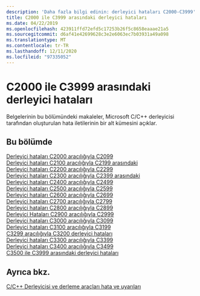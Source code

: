```yaml
---
description: 'Daha fazla bilgi edinin: derleyici hataları C2000-C3999'
title: C2000 ile C3999 arasındaki derleyici hataları
ms.date: 04/22/2019
ms.openlocfilehash: 423911ffd72efd5c17253b26f5c8658eaaae21a5
ms.sourcegitcommit: d6af41e42699628c3e2e6063ec7b03931a49a098
ms.translationtype: MT
ms.contentlocale: tr-TR
ms.lasthandoff: 12/11/2020
ms.locfileid: "97335052"
---
```

# <a name="compiler-errors-c2000---c3999"></a>C2000 ile C3999 arasındaki derleyici hataları

Belgelerinin bu bölümündeki makaleler, Microsoft C/C++ derleyicisi tarafından oluşturulan hata iletilerinin bir alt kümesini açıklar.

## <a name="in-this-section"></a>Bu bölümde

[Derleyici hataları C2000 aracılığıyla C2099](../compiler-errors-1/compiler-errors-c2001-through-c2099.md) \
[Derleyici hataları C2100 aracılığıyla C2199 arasındaki](../compiler-errors-1/compiler-errors-c2100-through-c2199.md) \
[Derleyici hataları C2200 aracılığıyla C2299](../compiler-errors-1/compiler-errors-c2200-through-c2299.md) \
[Derleyici hataları C2300 aracılığıyla C2399 arasındaki](../compiler-errors-1/compiler-errors-c2300-through-c2399.md) \
[Derleyici hataları C2400 aracılığıyla C2499](../compiler-errors-1/compiler-errors-c2400-through-c2499.md) \
[Derleyici hataları C2500 aracılığıyla C2599](../compiler-errors-2/compiler-errors-c2500-through-c2599.md) \
[Derleyici hataları C2600 aracılığıyla C2699](../compiler-errors-2/compiler-errors-c2600-through-c2699.md) \
[Derleyici hataları C2700 aracılığıyla C2799](../compiler-errors-2/compiler-errors-c2700-through-c2799.md) \
[Derleyici hataları C2800 aracılığıyla C2899](../compiler-errors-2/compiler-errors-c2800-through-c2899.md) \
[Derleyici Hataları C2900 aracılığıyla C2999](../compiler-errors-2/compiler-errors-c2900-through-c3499.md) \
[Derleyici hataları C3000 aracılığıyla C3099](../compiler-errors-2/compiler-errors-c3000-through-c3099.md) \
[Derleyici hataları C3100 aracılığıyla C3199](../compiler-errors-2/compiler-errors-c3100-through-c3199.md) \
[C3299 aracılığıyla C3200 derleyici hataları](../compiler-errors-2/compiler-errors-c3200-through-c3299.md) \
[Derleyici hataları C3300 aracılığıyla C3399](../compiler-errors-2/compiler-errors-c3300-through-c3399.md) \
[Derleyici hataları C3400 aracılığıyla C3499](../compiler-errors-2/compiler-errors-c3400-through-c3499.md) \
[C3500 ile C3999 arasındaki derleyici hataları](../compiler-errors-2/compiler-errors-c3500-through-c3999.md)

## <a name="see-also"></a>Ayrıca bkz.

[C/C++ Derleyicisi ve derleme araçları hata ve uyarıları](../compiler-errors-1/c-cpp-build-errors.md)
